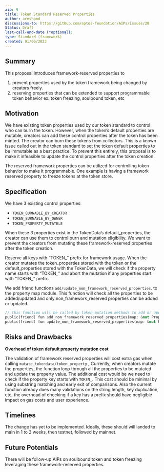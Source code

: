 ```yaml
---
aip: 9
title: Token Standard Reserved Properties
author: areshand
discussions-to: https://github.com/aptos-foundation/AIPs/issues/28
Status: Draft
last-call-end-date (*optional):
type: Standard (framework)
created: 01/06/2023
---
```


## Summary

This proposal introduces framework-reserved properties to

1. prevent properties used by the token framework being changed by creators freely.
2. reserving properties that can be extended to support programmable token behavior ex: token freezing, soulbound token, etc

## Motivation

We have existing token properties used by our token standard to control who can burn the token. However, when the token’s default properties are mutable, creators can add these control properties after the token has been minted. The creator can burn these tokens from collectors. This is a known issue called out in the token standard to set the token default properties to be immutable as a best practice.  To prevent this entirely, this proposal is to make it infeasible to update the control properties after the token creation.

The reserved framework properties can be utilized for controlling token behavior to make it programmable. One example is having a framework reserved property to freeze tokens at the token store.

## Specification

We have 3 existing control properties:

- `TOKEN_BURNABLE_BY_CREATOR`
- `TOKEN_BURNABLE_BY_OWNER`
- `TOKEN_PROPERTY_MUTATBLE`

When these 3 properties exist in the TokenData’s default_properties, the creator can use them to control burn and mutation eligibility.  We want to prevent the creators from mutating these framework-reserved properties after the token creation.

Reserve all keys with “TOKEN_” prefix for framework usage. When the creator mutates the token_properties stored with the token or the default_properties stored with the TokenData, we will check if the property name starts with “TOKEN_” and abort the mutation if any properties start with “TOKEN_” prefix.

We add friend functions `add/update_non_framework_reserved_properties`. to the property map module. This function will check all the properties to be added/updated and only non_framework_reserved properties can be added or updated.

```rust
// this function will be called by token mutation methods to add or update token properties
public(friend) fun add_non_framework_reserved_properties(map: &mut PropertyMap, key: String, value: PropertyValue)
public(friend) fun update_non_framework_reserved_properties(map: &mut PropertyMap, key: String, value: PropertyValue)
```

## Risks and Drawbacks

**Overhead of token default property mutation cost**

The validation of framework reserved properties will cost extra gas when calling `mutate_tokendata/token_property` , Currently, when creators mutate the properties, the function loop through all the properties to be mutated and update the property value.  The additional cost would be we need to check if the property key starts with `TOKEN_`.  This cost should be minimal by using substring matching and early exit of comparisons. Also the current function already does many validations on the string length, key duplication, etc, the overhead of checking if a key has a prefix should have negligible impact on gas costs and user experience.

## Timelines

The change has yet to be implemented. Ideally, these should will landed to main in 1 to 2 weeks, then testnet, followed by mainnet.

## Future Potentials

There will be follow-up AIPs on soulbound token and token freezing leveraging these framework-reserved properties.